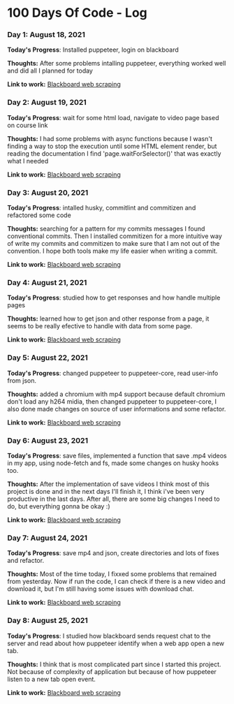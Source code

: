 # 100 Days Of Code - Log

### Day 1: August 18, 2021

**Today's Progress**: Installed puppeteer, login on blackboard

**Thoughts:** After some problems intalling puppeteer, everything worked well and did all I planned for today

**Link to work:** [Blackboard web scraping](https://github.com/oAddson/blackboard-web-scraping)

### Day 2: August 19, 2021

**Today's Progress**: wait for some html load, navigate to video page based on course link

**Thoughts:** I had some problems with async functions because I wasn't finding a way to stop the execution until some HTML element render, but reading the documentation I find 'page.waitForSelector()' that was exactly what I needed

**Link to work:** [Blackboard web scraping](https://github.com/oAddson/blackboard-web-scraping)

### Day 3: August 20, 2021

**Today's Progress**: intalled husky, commitlint and commitizen and refactored some code

**Thoughts:** searching for a pattern for my commits messages I found conventional commits. Then I installed commitizen for a more intuitive way of write my commits and commitizen to make sure that I am not out of the convention. I hope both tools make my life easier when writing a commit.

**Link to work:** [Blackboard web scraping](https://github.com/oAddson/blackboard-web-scraping)

### Day 4: August 21, 2021

**Today's Progress**: studied how to get responses and how handle multiple pages

**Thoughts:** learned how to get json and other response from a page, it seems to be really efective to handle with data from some page.

**Link to work:** [Blackboard web scraping](https://github.com/oAddson/blackboard-web-scraping)

### Day 5: August 22, 2021

**Today's Progress**: changed puppeteer to puppeteer-core, read user-info from json.

**Thoughts:** added a chromium with mp4 support because default chromium don't load any h264 midia, then changed puppeteer to puppeteer-core, I also done made changes on source of user informations and some refactor.

**Link to work:** [Blackboard web scraping](https://github.com/oAddson/blackboard-web-scraping)

### Day 6: August 23, 2021

**Today's Progress**: save files, implemented a function that save .mp4 videos in my app, using node-fetch and fs, made some changes on husky hooks too.

**Thoughts:** After the implementation of save videos I think most of this project is done and in the next days I'll finish it, I think i've been very productive in the last days. After all, there are some big changes I need to do, but everything gonna be okay :)

**Link to work:** [Blackboard web scraping](https://github.com/oAddson/blackboard-web-scraping)

### Day 7: August 24, 2021

**Today's Progress**: save mp4 and json, create directories and lots of fixes and refactor.

**Thoughts:** Most of the time today, I fixxed some problems that remained from yesterday. Now if run the code, I can check if there is a new video and download it, but I'm still having some issues with download chat.

**Link to work:** [Blackboard web scraping](https://github.com/oAddson/blackboard-web-scraping)

### Day 8: August 25, 2021

**Today's Progress**: I studied how blackboard sends request chat to the server and read about how puppeteer identify when a web app open a new tab.

**Thoughts:** I think that is most complicated part since I started this project. Not because of complexity of application but because of how puppeteer listen to a new tab open event.

**Link to work:** [Blackboard web scraping](https://github.com/oAddson/blackboard-web-scraping)